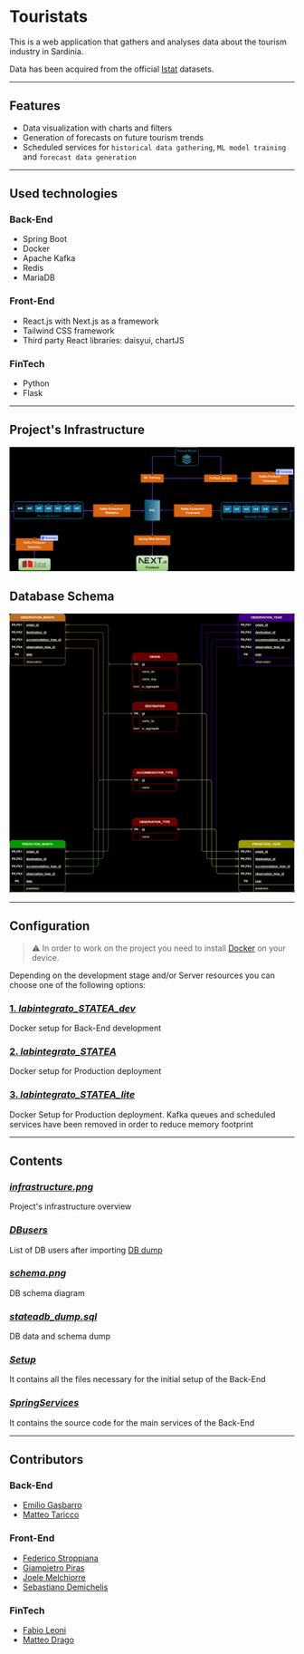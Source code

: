 # Touristats

This is a web application that gathers and analyses data about the tourism industry in Sardinia. 

Data has been acquired from the official [Istat](https://www.istat.it/) datasets.

---

## Features
- Data visualization with charts and filters
- Generation of forecasts on future tourism trends
- Scheduled services for ```historical data gathering```, ```ML model training``` and ```forecast data generation```

---

## Used technologies

### Back-End
- Spring Boot
- Docker
- Apache Kafka
- Redis
- MariaDB

### Front-End
- React.js with Next.js as a framework 
- Tailwind CSS framework
- Third party React libraries: daisyui, chartJS

### FinTech
- Python
- Flask

---

## Project's Infrastructure

![infrastructure](./infrastructure.png)

## Database Schema

![DB schema](./schema.png)

---

## Configuration

>:warning: In order to work on the project you need to install [Docker](https://www.docker.com/) on your device.

Depending on the development stage and/or Server resources you can choose one of the following options:

### [1. <em>labintegrato_STATEA_dev</em>](./Setup/Docker_Setup/labintegrato_STATEA_dev/readme.md)

Docker setup for Back-End development

### [2. <em>labintegrato_STATEA</em>](./Setup/Docker_Setup/labintegrato_STATEA/readme.md)

Docker setup for Production deployment

### [3. <em>labintegrato_STATEA_lite</em>](./Setup/Docker_Setup/labintegrato_STATEA_lite/readme.md)

Docker Setup for Production deployment. Kafka queues and scheduled services have been removed in order to reduce memory footprint

---

## Contents

### [<em>infrastructure.png</em>](./infrastructure.png)

Project's infrastructure overview

### [<em>DBusers</em>](./DBusers.md)

List of DB users after importing [DB dump](./stateadb_dump.sql)

### [<em>schema.png</em>](./schema.png)

DB schema diagram

### [<em>stateadb_dump.sql</em>](./stateadb_dump.sql)

DB data and schema dump

### [<em>Setup</em>](./Setup/readme.md)

It contains all the files necessary for the initial setup of the Back-End

### [<em>SpringServices</em>](./SpringServices/readme.md)

It contains the source code for the main services of the Back-End

---

## Contributors

### Back-End
- [Emilio Gasbarro](https://github.com/Elanigiro)
- [Matteo Taricco](https://github.com/teo1223)
### Front-End
- [Federico Stroppiana](https://github.com/FedericoStroppiana)
- [Giampietro Piras](https://github.com/KelosDev)
- [Joele Melchiorre](https://github.com/WebDevJoJo)
- [Sebastiano Demichelis](https://github.com/deeeemiss)
### FinTech
- [Fabio Leoni](https://github.com/Fazzina)
- [Matteo Drago](https://github.com/Kindaglia)

